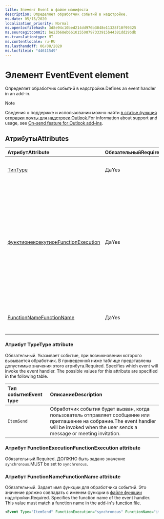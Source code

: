 ```yaml
---
title: Элемент Event в файле манифеста
description: Определяет обработчик событий в надстройке.
ms.date: 05/15/2020
localization_priority: Normal
ms.openlocfilehash: 3d8e94c10bed214dd976b3048e11328f10f99325
ms.sourcegitcommit: be23b68eb661015508797333915b44381dd29bdb
ms.translationtype: MT
ms.contentlocale: ru-RU
ms.lasthandoff: 06/08/2020
ms.locfileid: "44611549"
---
```

# <a name="event-element"></a><span data-ttu-id="4a82b-103">Элемент Event</span><span class="sxs-lookup"><span data-stu-id="4a82b-103">Event element</span></span>

<span data-ttu-id="4a82b-104">Определяет обработчик событий в надстройке.</span><span class="sxs-lookup"><span data-stu-id="4a82b-104">Defines an event handler in an add-in.</span></span>

> [!NOTE]
> <span data-ttu-id="4a82b-105">Сведения о поддержке и использовании можно найти [в статье функция отправки почты для надстроек Outlook](../../outlook/outlook-on-send-addins.md).</span><span class="sxs-lookup"><span data-stu-id="4a82b-105">For information about support and usage, see [On-send feature for Outlook add-ins](../../outlook/outlook-on-send-addins.md).</span></span>

## <a name="attributes"></a><span data-ttu-id="4a82b-106">Атрибуты</span><span class="sxs-lookup"><span data-stu-id="4a82b-106">Attributes</span></span>

|  <span data-ttu-id="4a82b-107">Атрибут</span><span class="sxs-lookup"><span data-stu-id="4a82b-107">Attribute</span></span>  |  <span data-ttu-id="4a82b-108">Обязательный</span><span class="sxs-lookup"><span data-stu-id="4a82b-108">Required</span></span>  |  <span data-ttu-id="4a82b-109">Описание</span><span class="sxs-lookup"><span data-stu-id="4a82b-109">Description</span></span>  |
|:-----|:-----|:-----|
|  [<span data-ttu-id="4a82b-110">Тип</span><span class="sxs-lookup"><span data-stu-id="4a82b-110">Type</span></span>](#type-attribute)  |  <span data-ttu-id="4a82b-111">Да</span><span class="sxs-lookup"><span data-stu-id="4a82b-111">Yes</span></span>  | <span data-ttu-id="4a82b-112">Задает обрабатываемое событие.</span><span class="sxs-lookup"><span data-stu-id="4a82b-112">Specifies the event to handle.</span></span> |
|  [<span data-ttu-id="4a82b-113">функтионексекутион</span><span class="sxs-lookup"><span data-stu-id="4a82b-113">FunctionExecution</span></span>](#functionexecution-attribute)  |  <span data-ttu-id="4a82b-114">Да</span><span class="sxs-lookup"><span data-stu-id="4a82b-114">Yes</span></span>  | <span data-ttu-id="4a82b-p101">Задает способ выполнения обработчика событий (асинхронное или синхронное). В настоящее время поддерживаются только синхронные обработчики событий.</span><span class="sxs-lookup"><span data-stu-id="4a82b-p101">Specifies the execution style for the event handler, asynchronous or synchronous. Currently only synchronous event handlers are supported.</span></span> |
|  [<span data-ttu-id="4a82b-117">FunctionName</span><span class="sxs-lookup"><span data-stu-id="4a82b-117">FunctionName</span></span>](#functionname-attribute)  |  <span data-ttu-id="4a82b-118">Да</span><span class="sxs-lookup"><span data-stu-id="4a82b-118">Yes</span></span>  | <span data-ttu-id="4a82b-119">Задает имя функции для обработчика событий.</span><span class="sxs-lookup"><span data-stu-id="4a82b-119">Specifies the function name for the event handler.</span></span> |

### <a name="type-attribute"></a><span data-ttu-id="4a82b-120">Атрибут Type</span><span class="sxs-lookup"><span data-stu-id="4a82b-120">Type attribute</span></span>

<span data-ttu-id="4a82b-p102">Обязательный. Указывает событие, при возникновении которого вызывается обработчик. В приведенной ниже таблице представлены допустимые значения этого атрибута.</span><span class="sxs-lookup"><span data-stu-id="4a82b-p102">Required. Specifies which event will invoke the event handler. The possible values for this attribute are specified in the following table.</span></span>

|  <span data-ttu-id="4a82b-124">Тип события</span><span class="sxs-lookup"><span data-stu-id="4a82b-124">Event type</span></span>  |  <span data-ttu-id="4a82b-125">Описание</span><span class="sxs-lookup"><span data-stu-id="4a82b-125">Description</span></span>  |
|:-----|:-----|
|  `ItemSend`  |  <span data-ttu-id="4a82b-126">Обработчик события будет вызван, когда пользователь отправляет сообщение или приглашение на собрание.</span><span class="sxs-lookup"><span data-stu-id="4a82b-126">The event handler will be invoked when the user sends a message or meeting invitation.</span></span>  |

### <a name="functionexecution-attribute"></a><span data-ttu-id="4a82b-127">Атрибут FunctionExecution</span><span class="sxs-lookup"><span data-stu-id="4a82b-127">FunctionExecution attribute</span></span>

<span data-ttu-id="4a82b-128">Обязательный.</span><span class="sxs-lookup"><span data-stu-id="4a82b-128">Required.</span></span> <span data-ttu-id="4a82b-129">ДОЛЖНО быть задано значение `synchronous`.</span><span class="sxs-lookup"><span data-stu-id="4a82b-129">MUST be set to `synchronous`.</span></span>

### <a name="functionname-attribute"></a><span data-ttu-id="4a82b-130">Атрибут FunctionName</span><span class="sxs-lookup"><span data-stu-id="4a82b-130">FunctionName attribute</span></span>

<span data-ttu-id="4a82b-p104">Обязательный. Задает имя функции для обработчика событий. Это значение должно совпадать с именем функции в [файле функции](functionfile.md) надстройки.</span><span class="sxs-lookup"><span data-stu-id="4a82b-p104">Required. Specifies the function name of the event handler. This value must match a function name in the add-in's [function file](functionfile.md).</span></span>

```xml
<Event Type="ItemSend" FunctionExecution="synchronous" FunctionName="itemSendHandler" />
```
